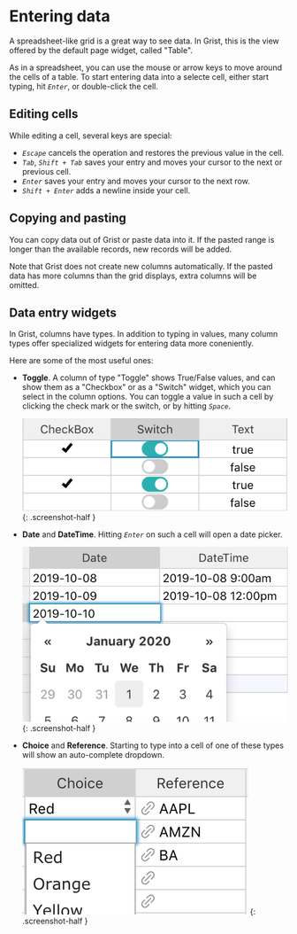 # Entering data

A spreadsheet-like grid is a great way to see data. In Grist, this is the view
offered by the default page widget, called "Table".

As in a spreadsheet, you can use the mouse or arrow keys to move around the
cells of a table. To start entering data into a selecte cell, either start
typing, hit <code class="keys">*Enter*</code>, or double-click the cell.

## Editing cells

While editing a cell, several keys are special:

 * <code class="keys">*Escape*</code> cancels the operation and restores the previous value in the cell.
 * <code class="keys">*Tab*</code>, <code class="keys">*Shift* + *Tab*</code>
   saves your entry and moves your cursor to the next or previous cell.
 * <code class="keys">*Enter*</code> saves your entry and moves your cursor to the next row.
 * <code class="keys">*Shift* + *Enter*</code> adds a newline inside your cell.

## Copying and pasting

You can copy data out of Grist or paste data into it. If the pasted range is
longer than the available records, new records will be added.

Note that Grist does not create new columns automatically. If the pasted data
has more columns than the grid displays, extra columns will be omitted.

## Data entry widgets

In Grist, columns have types. In addition to typing in values, many column
types offer specialized widgets for entering data more coneniently.

Here are some of the most useful ones:

- **Toggle**. A column of type "Toggle" shows True/False values, and can show
  them as a "Checkbox" or as a "Switch" widget, which you can select in the
  column options. You can toggle a value in such a cell by clicking the check
  mark or the switch, or by hitting <code class="keys">*Space*</code>.

  *![toggle-edit](images/toggle-edit.png)*
  {: .screenshot-half }

- **Date** and **DateTime**. Hitting <code class="keys">*Enter*</code> on such
  a cell will open a date picker.

  *![date-edit](images/date-edit.png)*
  {: .screenshot-half }

- **Choice** and **Reference**. Starting to type into a cell of one of these types will show an auto-complete dropdown.

  *![choice-edit](images/choice-edit.png)*
  {: .screenshot-half }
